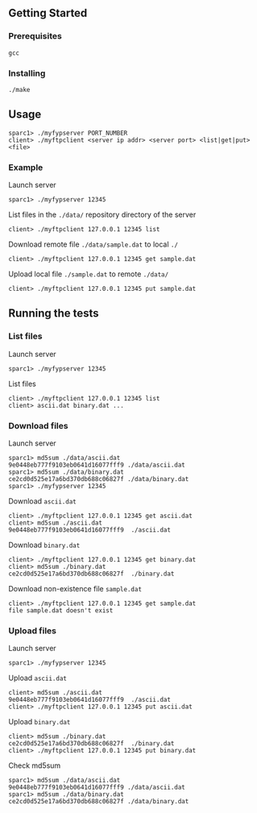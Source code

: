 
## Getting Started
### Prerequisites
```
gcc
```
### Installing
```
./make
```
## Usage
```
sparc1> ./myfypserver PORT_NUMBER
client> ./myftpclient <server ip addr> <server port> <list|get|put> <file>
```
### Example
Launch server
```
sparc1> ./myfypserver 12345
```
List files in the `./data/` repository directory of the server
```
client> ./myftpclient 127.0.0.1 12345 list
```
Download remote file `./data/sample.dat` to local `./`
```
client> ./myftpclient 127.0.0.1 12345 get sample.dat
```
Upload local file `./sample.dat` to remote `./data/`
```
client> ./myftpclient 127.0.0.1 12345 put sample.dat
```
## Running the tests
### List files
Launch server
```
sparc1> ./myfypserver 12345
```
List files
```
client> ./myftpclient 127.0.0.1 12345 list
client> ascii.dat binary.dat ...
```
### Download files
Launch server
```
sparc1> md5sum ./data/ascii.dat
9e0448eb777f9103eb0641d16077fff9 ./data/ascii.dat
sparc1> md5sum ./data/binary.dat
ce2cd0d525e17a6bd370db688c06827f ./data/binary.dat
sparc1> ./myfypserver 12345
```
Download `ascii.dat`
```
client> ./myftpclient 127.0.0.1 12345 get ascii.dat
client> md5sum ./ascii.dat
9e0448eb777f9103eb0641d16077fff9  ./ascii.dat
```
Download `binary.dat`
```
client> ./myftpclient 127.0.0.1 12345 get binary.dat
client> md5sum ./binary.dat
ce2cd0d525e17a6bd370db688c06827f  ./binary.dat
```
Download non-existence file `sample.dat` 
```
client> ./myftpclient 127.0.0.1 12345 get sample.dat
file sample.dat doesn't exist
```
### Upload files
Launch server
```
sparc1> ./myfypserver 12345
```
Upload `ascii.dat`
```
client> md5sum ./ascii.dat
9e0448eb777f9103eb0641d16077fff9  ./ascii.dat
client> ./myftpclient 127.0.0.1 12345 put ascii.dat
```
Upload `binary.dat`
```
client> md5sum ./binary.dat
ce2cd0d525e17a6bd370db688c06827f  ./binary.dat
client> ./myftpclient 127.0.0.1 12345 put binary.dat
```
Check md5sum
```
sparc1> md5sum ./data/ascii.dat
9e0448eb777f9103eb0641d16077fff9 ./data/ascii.dat
sparc1> md5sum ./data/binary.dat
ce2cd0d525e17a6bd370db688c06827f ./data/binary.dat
```
